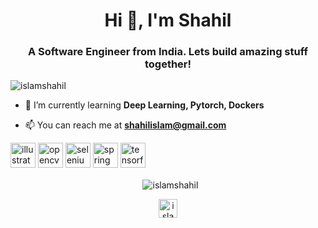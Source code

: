 <h1 align="center">Hi 👋, I'm Shahil</h1>
<h3 align="center">A Software Engineer from India. Lets build amazing stuff together!</h3>

<p align="left"> <img src="https://komarev.com/ghpvc/?username=islamshahil" alt="islamshahil" /> </p>

- 🌱 I’m currently learning **Deep Learning, Pytorch, Dockers**

- 📫 You can reach me at **shahilislam@gmail.com** 

<p 
 
<img src="https://www.vectorlogo.zone/logos/git-scm/git-scm-icon.svg" alt="git" width="40" height="40"/> 

<img src="https://www.vectorlogo.zone/logos/adobe_illustrator/adobe_illustrator-icon.svg" alt="illustrator" width="40" height="40"/> 

<img src="https://www.vectorlogo.zone/logos/opencv/opencv-icon.svg" alt="opencv" width="40" height="40"/> 

<img src="https://i.ibb.co/9T29DD0/selenium.png" alt="selenium" width="40" height="40"/> 
<img src="https://www.vectorlogo.zone/logos/springio/springio-icon.svg" alt="spring" width="40" height="40"/> 
<img src="https://www.vectorlogo.zone/logos/tensorflow/tensorflow-icon.svg" alt="tensorflow" width="40" height="40"/>
</p>

<p align="center">&nbsp;
 <img align="center" src="https://github-readme-stats.vercel.app/api?username=islamshahil&show_icons=true" alt="islamshahil" />
</p>

<p align="center">
<a href="https://www.linkedin.com/in/shahil-islam-17033b132/" target="blank"><img align="center" src="https://cdn.jsdelivr.net/npm/simple-icons@3.0.1/icons/linkedin.svg" alt="islamshahil/" height="30" width="30" /></a>

</p>
